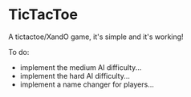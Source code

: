 # TicTacToe
 A tictactoe/XandO game, it's simple and it's working!
 
 To do: 
 - implement the medium AI difficulty...
 - implement the hard AI difficulty...
 - implement a name changer for players...
